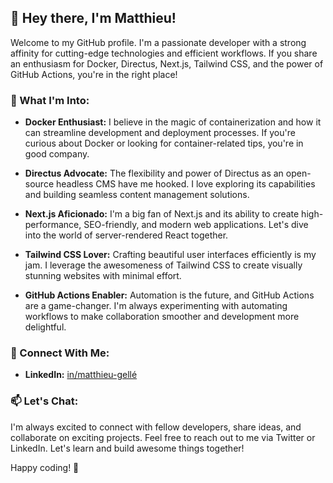 ## 👋 Hey there, I'm Matthieu!

Welcome to my GitHub profile. I'm a passionate developer with a strong affinity for cutting-edge technologies and efficient workflows. If you share an enthusiasm for Docker, Directus, Next.js, Tailwind CSS, and the power of GitHub Actions, you're in the right place!

### 🚀 What I'm Into:

- **Docker Enthusiast:** I believe in the magic of containerization and how it can streamline development and deployment processes. If you're curious about Docker or looking for container-related tips, you're in good company.

- **Directus Advocate:** The flexibility and power of Directus as an open-source headless CMS have me hooked. I love exploring its capabilities and building seamless content management solutions.

- **Next.js Aficionado:** I'm a big fan of Next.js and its ability to create high-performance, SEO-friendly, and modern web applications. Let's dive into the world of server-rendered React together.

- **Tailwind CSS Lover:** Crafting beautiful user interfaces efficiently is my jam. I leverage the awesomeness of Tailwind CSS to create visually stunning websites with minimal effort.

- **GitHub Actions Enabler:** Automation is the future, and GitHub Actions are a game-changer. I'm always experimenting with automating workflows to make collaboration smoother and development more delightful.

### 🌟 Connect With Me:

- **LinkedIn:** [in/matthieu-gellé](https://www.linkedin.com/in/matthieu-gell%C3%A9-38a190150/)

### 📫 Let's Chat:

I'm always excited to connect with fellow developers, share ideas, and collaborate on exciting projects. Feel free to reach out to me via Twitter or LinkedIn. Let's learn and build awesome things together!

Happy coding! 🚀
